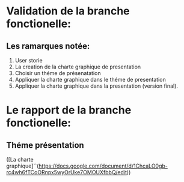# Validation de la branche fonctionelle:
## Les ramarques notée:
1. User storie
2. La creation de la charte graphique de presentation
3. Choisir un théme de présenatation
4. Appliquer la charte graphique dans le théme de presentation
5. Appliquer la charte graphique dans la presentation (version final).

# Le rapport de la branche fonctionelle:
## Théme présentation
([La charte graphique]``(https://docs.google.com/document/d/1ChcaLO0gb-rc4wh6fTCoORnpx5wyOrUke7OMOUXfbbQ/edit))
